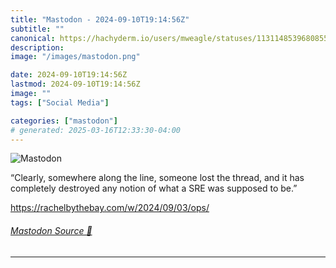 ```yaml
---
title: "Mastodon - 2024-09-10T19:14:56Z"
subtitle: ""
canonical: https://hachyderm.io/users/mweagle/statuses/113114853968085521
description:
image: "/images/mastodon.png"

date: 2024-09-10T19:14:56Z
lastmod: 2024-09-10T19:14:56Z
image: ""
tags: ["Social Media"]

categories: ["mastodon"]
# generated: 2025-03-16T12:33:30-04:00
---
```

![Mastodon](/images/mastodon.png)

<p>“Clearly, somewhere along the line, someone lost the thread, and it has completely destroyed any notion of what a SRE was supposed to be.”</p><p><a href="https://rachelbythebay.com/w/2024/09/03/ops/" target="_blank" rel="nofollow noopener noreferrer" translate="no"><span class="invisible">https://</span><span class="ellipsis">rachelbythebay.com/w/2024/09/0</span><span class="invisible">3/ops/</span></a></p>


###### [Mastodon Source 🐘](https://hachyderm.io/@mweagle/113114853968085521)

___
